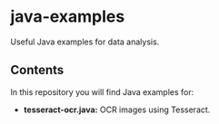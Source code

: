 # java-examples

Useful Java examples for data analysis. 

## Contents

In this repository you will find Java examples for:

 * **tesseract-ocr.java:** OCR images using Tesseract.
